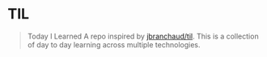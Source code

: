 # TIL
> Today I Learned
A repo inspired by [jbranchaud/til](https://github.com/jbranchaud/til/edit/master/README.md). This is a collection of day to day learning across multiple technologies. 

